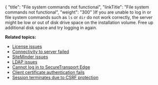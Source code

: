 {
    "title": "File system commands not functional",
    "linkTitle": "File system commands not functional",
    "weight": "300"
}If you are unable to log in or file system commands such as `ls` or `dir` do not work correctly, the server might be low or out of disk drive space on the installation volume. Free up additional disk space and try logging in again.

**Related topics:**

-   <a href="../t_st_license_issues" class="MCXref xref">License issues</a>
-   <a href="../t_st_connectivity_to_server_failed" class="MCXref xref">Connectivity to server failed</a>
-   <a href="../t_st_siteminder_issues" class="MCXref xref">SiteMinder issues</a>
-   <a href="../c_st_ldap_issues" class="MCXref xref">LDAP issues</a>
-   <a href="../c_st_cannot_log_edge" class="MCXref xref">Cannot log in to SecureTransport Edge</a>
-   <a href="../c_st_client_certificate_authentication_fails" class="MCXref xref">Client certificate authentication fails</a>
-   <a href="../c_st_session_terminates_due_to_csrf_protection" class="MCXref xref">Session terminates due to CSRF protection</a>
